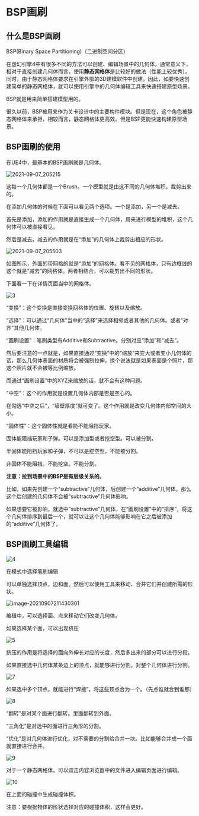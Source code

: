 # BSP画刷

## 什么是BSP画刷

BSP(Binary Space Partitioning)（二进制空间分区）

在虚幻引擎4中有很多不同的方法可以创建、编辑场景中的几何体。通常意义下，相对于直接创建几何体而言，使用**静态网格体**是比较好的做法（性能上较优秀）。同时，由于静态网格体要求在引擎外部的3D建模软件中创建。因此，如要快速创建简单的静态网格体，就可以使用引擎中的几何体编辑工具来快速搭建原型场景。

BSP就是用来简单搭建模型用的。



很久以前，BSP被用来作为关卡设计中的主要构件模块。但是现在，这个角色被静态网格体来承担，相较而言，静态网格体更高效。但是BSP更能快速构建原型场景。



## BSP画刷的使用

在UE4中，最基本的BSP画刷就是几何体。

![2021-09-07_205215](F:\MyNotes\UE4\BSP画刷\2021-09-07_205215.png)

这每一个几何体都是一个Brush。一个模型就是由这不同的几何体堆积，裁剪出来的。

在添加几何体的时候在下面可以看见两个选项。一个是添加，另一个是减去。

首先是添加，添加的作用就是直接生成一个几何体，用来进行模型的堆积，这个几何体可以被直接看见。

然后是减去，减去的作用就是在“添加”的几何体上裁剪出相应的形状。

![2021-09-07_205503](F:\MyNotes\UE4\BSP画刷\2021-09-07_205503.png)

如图所示，外面的带网格的就是“添加”的网格体。看不见的网格体，只有边框线的这个就是“减去”的网格体。两者相结合，可以裁剪出不同的形状。

下面看一下在详情页面当中的网格体。

![3](F:\MyNotes\UE4\BSP画刷\3.png)

“变换”：这个变换是直接变换网格体的位置、旋转以及缩放。



“选择”：可以通过“几何体”当中的“选择”来选择相邻或者其他的几何体。或者“对齐”其他几何体。



“画刷设置”：笔刷类型有Additive和Subtractive。分别对应“添加”和“减去”。

然后要注意的一点就是，如果直接通过“变换”中的“缩放”来变大或者变小几何体的话，那么几何体表面的材质将会被强制拉伸，换个说法就是如果表面是个照片，那这个照片就不会被等比例缩放。

而通过“画刷设置”中的XYZ来缩放的话，就不会有这种问题。



“中空”：这个的作用就是设置几何体内部是否是空心的。

在勾选“中空之后”，“墙壁厚度”就可变了。这个作用就是改变几何体内部空间的大小。



“固体性”：这个固体性就是看能不能阻挡玩家。

固体能阻挡玩家和子弹。可以是添加型或者挖空型。可以被分割。

半固体能阻挡玩家和子弹，不可以是挖空型。不能被分割。

非固体不能阻挡。不能挖空。不能分割。



**注意：拉到场景中的BSP是有层级关系的。**

比如，如果先创建一个“subtractive”几何体，后创建一个“additive”几何体。那么这个后创建的几何体不会被“subtractive”几何体影响。

如果想要它被影响，就选中“subtractive”几何体，在“画刷设置”中的“排序”，将这个几何体排序到最后一个，就可以让这个几何体能够影响在它之后被添加的“additive”几何体了。

## BSP画刷工具编辑

![4](F:\MyNotes\UE4\BSP画刷\4.png)

在模式中选择笔刷编辑

可以单独选择顶点，边和面。然后可以使用工具来移动、合并它们并创建所需的形状。

![image-20210907211430301](C:\Users\45928\AppData\Roaming\Typora\typora-user-images\image-20210907211430301.png)

编辑中，可以选择面、点来移动它们改变几何体。



如果选择某个面，可以出现挤压

![5](F:\MyNotes\UE4\BSP画刷\5.png)

挤压的作用是将选择的面向外伸长对应的长度，然后多出来的部分可以进行分段。



如果直接选中几何体某条边上的顶点，就能够进行分割。对整个几何体进行分割。

![7](F:\MyNotes\UE4\BSP画刷\7.png)



如果选中多个顶点，就能进行“焊接”，将这些顶点合为一个。（先点谁就合到谁那）

![8](F:\MyNotes\UE4\BSP画刷\8.png)



“翻转”是对某个面进行翻转。里面翻转到外面。

“三角化”是对选中的面进行三角形的分割。

“优化”是对几何体进行优化，对不需要的分割给合并一块。比如能够合并成一个面就直接进行合并。

![9](F:\MyNotes\UE4\BSP画刷\9.png)



对于一个静态网格体。可以双击内容浏览器中的文件进入编辑页面进行编辑。

![10](F:\MyNotes\UE4\BSP画刷\10.png)

在上面的碰撞中生成碰撞体积。

注意：要根据物体的形状选择对应的碰撞体积，这样会更好。

